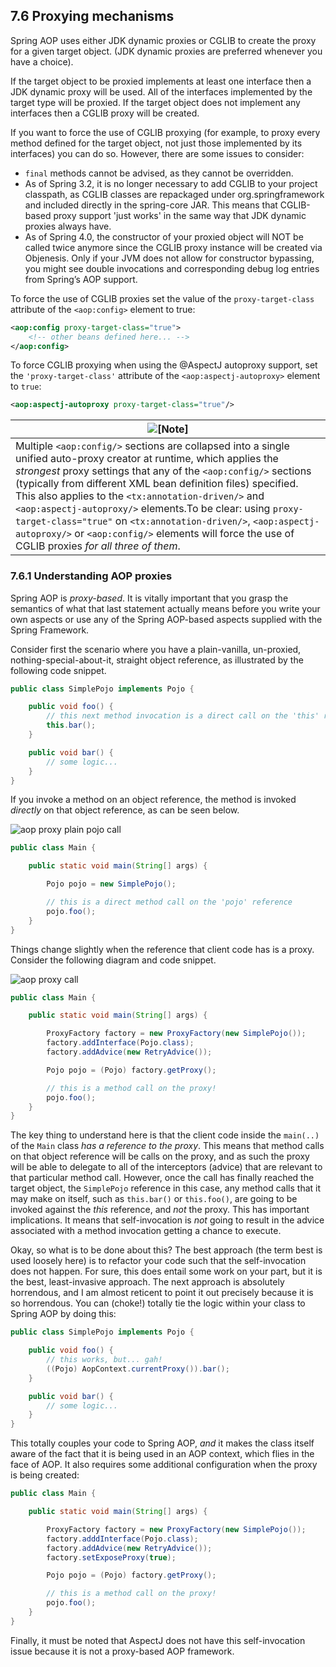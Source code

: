 ## 7.6 Proxying mechanisms

Spring AOP uses either JDK dynamic proxies or CGLIB to create the proxy for a given target object. (JDK dynamic proxies are preferred whenever you have a choice).

If the target object to be proxied implements at least one interface then a JDK dynamic proxy will be used. All of the interfaces implemented by the target type will be proxied. If the target object does not implement any interfaces then a CGLIB proxy will be created.

If you want to force the use of CGLIB proxying (for example, to proxy every method defined for the target object, not just those implemented by its interfaces) you can do so. However, there are some issues to consider:

- `final` methods cannot be advised, as they cannot be overridden.
- As of Spring 3.2, it is no longer necessary to add CGLIB to your project classpath, as CGLIB classes are repackaged under org.springframework and included directly in the spring-core JAR. This means that CGLIB-based proxy support 'just works' in the same way that JDK dynamic proxies always have.
- As of Spring 4.0, the constructor of your proxied object will NOT be called twice anymore since the CGLIB proxy instance will be created via Objenesis. Only if your JVM does not allow for constructor bypassing, you might see double invocations and corresponding debug log entries from Spring’s AOP support.

To force the use of CGLIB proxies set the value of the `proxy-target-class` attribute of the `<aop:config>` element to true:

```xml
<aop:config proxy-target-class="true">
	<!-- other beans defined here... -->
</aop:config>
```

To force CGLIB proxying when using the @AspectJ autoproxy support, set the `'proxy-target-class'` attribute of the `<aop:aspectj-autoproxy>` element to `true`:

```xml
<aop:aspectj-autoproxy proxy-target-class="true"/>
```

| ![[Note]](http://docs.spring.io/spring/docs/5.0.0.M5/spring-framework-reference/htmlsingle/images/note.png.pagespeed.ce.9zQ_1wVwzR.png) |
| ---------------------------------------- |
| Multiple `<aop:config/>` sections are collapsed into a single unified auto-proxy creator at runtime, which applies the *strongest* proxy settings that any of the `<aop:config/>` sections (typically from different XML bean definition files) specified. This also applies to the `<tx:annotation-driven/>` and `<aop:aspectj-autoproxy/>` elements.To be clear: using `proxy-target-class="true"` on `<tx:annotation-driven/>`, `<aop:aspectj-autoproxy/>` or `<aop:config/>` elements will force the use of CGLIB proxies *for all three of them*. |

### 7.6.1 Understanding AOP proxies

Spring AOP is *proxy-based*. It is vitally important that you grasp the semantics of what that last statement actually means before you write your own aspects or use any of the Spring AOP-based aspects supplied with the Spring Framework.

Consider first the scenario where you have a plain-vanilla, un-proxied, nothing-special-about-it, straight object reference, as illustrated by the following code snippet.

```java
public class SimplePojo implements Pojo {

	public void foo() {
		// this next method invocation is a direct call on the 'this' reference
		this.bar();
	}

	public void bar() {
		// some logic...
	}
}
```

If you invoke a method on an object reference, the method is invoked *directly* on that object reference, as can be seen below.

![aop proxy plain pojo call](http://docs.spring.io/spring/docs/5.0.0.M5/spring-framework-reference/htmlsingle/images/aop-proxy-plain-pojo-call.png.pagespeed.ce.5LqGEJRbKm.png)

```java
public class Main {

	public static void main(String[] args) {

		Pojo pojo = new SimplePojo();

		// this is a direct method call on the 'pojo' reference
		pojo.foo();
	}
}
```

Things change slightly when the reference that client code has is a proxy. Consider the following diagram and code snippet.

![aop proxy call](http://docs.spring.io/spring/docs/5.0.0.M5/spring-framework-reference/htmlsingle/images/aop-proxy-call.png.pagespeed.ce.bc2Yb_ag8j.png)

```java
public class Main {

	public static void main(String[] args) {

		ProxyFactory factory = new ProxyFactory(new SimplePojo());
		factory.addInterface(Pojo.class);
		factory.addAdvice(new RetryAdvice());

		Pojo pojo = (Pojo) factory.getProxy();

		// this is a method call on the proxy!
		pojo.foo();
	}
}
```

The key thing to understand here is that the client code inside the `main(..)` of the `Main` class *has a reference to the proxy*. This means that method calls on that object reference will be calls on the proxy, and as such the proxy will be able to delegate to all of the interceptors (advice) that are relevant to that particular method call. However, once the call has finally reached the target object, the `SimplePojo` reference in this case, any method calls that it may make on itself, such as `this.bar()` or `this.foo()`, are going to be invoked against the *this* reference, and *not* the proxy. This has important implications. It means that self-invocation is *not* going to result in the advice associated with a method invocation getting a chance to execute.

Okay, so what is to be done about this? The best approach (the term best is used loosely here) is to refactor your code such that the self-invocation does not happen. For sure, this does entail some work on your part, but it is the best, least-invasive approach. The next approach is absolutely horrendous, and I am almost reticent to point it out precisely because it is so horrendous. You can (choke!) totally tie the logic within your class to Spring AOP by doing this:

```java
public class SimplePojo implements Pojo {

	public void foo() {
		// this works, but... gah!
		((Pojo) AopContext.currentProxy()).bar();
	}

	public void bar() {
		// some logic...
	}
}
```

This totally couples your code to Spring AOP, *and* it makes the class itself aware of the fact that it is being used in an AOP context, which flies in the face of AOP. It also requires some additional configuration when the proxy is being created:

```java
public class Main {

	public static void main(String[] args) {

		ProxyFactory factory = new ProxyFactory(new SimplePojo());
		factory.adddInterface(Pojo.class);
		factory.addAdvice(new RetryAdvice());
		factory.setExposeProxy(true);

		Pojo pojo = (Pojo) factory.getProxy();

		// this is a method call on the proxy!
		pojo.foo();
	}
}
```

Finally, it must be noted that AspectJ does not have this self-invocation issue because it is not a proxy-based AOP framework.